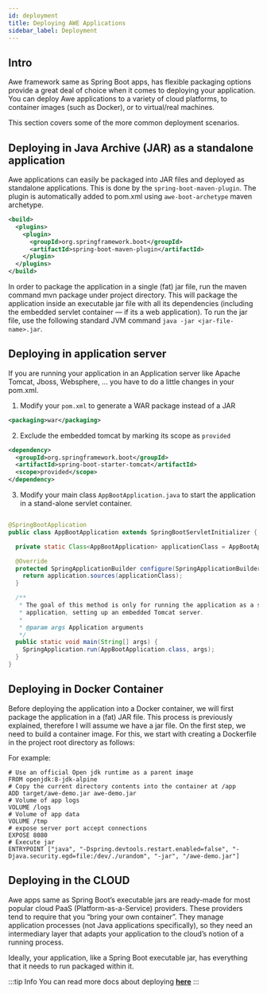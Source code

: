 ```yaml
---
id: deployment
title: Deploying AWE Applications
sidebar_label: Deployment
---
```


## Intro
Awe framework same as Spring Boot apps, has flexible packaging options provide a great deal of choice when it comes to deploying your application. You can deploy Awe applications to a variety of cloud platforms, to container images (such as Docker), or to virtual/real machines.

This section covers some of the more common deployment scenarios.

## Deploying in Java Archive (JAR) as a standalone application

Awe applications can easily be packaged into JAR files and deployed as standalone applications. This is done by the `spring-boot-maven-plugin`. The plugin is automatically added to pom.xml using `awe-boot-archetype` maven archetype.

```xml
<build>
  <plugins>
    <plugin>
      <groupId>org.springframework.boot</groupId>
      <artifactId>spring-boot-maven-plugin</artifactId>
    </plugin>
  </plugins>
</build>
```

In order to package the application in a single (fat) jar file, run the maven command mvn package under project directory. This will package the application inside an executable jar file with all its dependencies (including the embedded servlet container — if its a web application). To run the jar file, use the following standard JVM command `java -jar <jar-file-name>.jar`.

## Deploying in application server
If you are running your application in an Application server like Apache Tomcat, Jboss, Websphere, ... you have to do a little changes in your pom.xml.

1. Modify your `pom.xml` to generate a WAR package instead of a JAR
```xml
<packaging>war</packaging>
```

2. Exclude the embedded tomcat by marking its scope as `provided`
```xml
<dependency> 
  <groupId>org.springframework.boot</groupId>
  <artifactId>spring-boot-starter-tomcat</artifactId>
  <scope>provided</scope>
</dependency>
```

3. Modify your main class `AppBootApplication.java` to start the application in a stand-alone servlet container.
```java

@SpringBootApplication
public class AppBootApplication extends SpringBootServletInitializer {

  private static Class<AppBootApplication> applicationClass = AppBootApplication.class;

  @Override
  protected SpringApplicationBuilder configure(SpringApplicationBuilder application) {
    return application.sources(applicationClass);
  }

  /**
   * The goal of this method is only for running the application as a standalone
   * application, setting up an embedded Tomcat server.
   *
   * @param args Application arguments
   */
  public static void main(String[] args) {
    SpringApplication.run(AppBootApplication.class, args);
  }
}
```

## Deploying in Docker Container

Before deploying the application into a Docker container, we will first package the application in a (fat) JAR file. This process is previously explained, therefore I will assume we have a jar file.
On the first step, we need to build a container image. For this, we start with creating a Dockerfile in the project root directory as follows:

For example:

```shell script
# Use an official Open jdk runtime as a parent image
FROM openjdk:8-jdk-alpine
# Copy the current directory contents into the container at /app
ADD target/awe-demo.jar awe-demo.jar
# Volume of app logs
VOLUME /logs
# Volume of app data
VOLUME /tmp
# expose server port accept connections
EXPOSE 8080
# Execute jar
ENTRYPOINT ["java", "-Dspring.devtools.restart.enabled=false", "-Djava.security.egd=file:/dev/./urandom", "-jar", "/awe-demo.jar"]
```

## Deploying in the CLOUD
Awe apps same as Spring Boot’s executable jars are ready-made for most popular cloud PaaS (Platform-as-a-Service) providers. These providers tend to require that you “bring your own container”. They manage application processes (not Java applications specifically), so they need an intermediary layer that adapts your application to the cloud’s notion of a running process.

Ideally, your application, like a Spring Boot executable jar, has everything that it needs to run packaged within it.

:::tip Info
You can read more docs about deploying **[here](https://docs.spring.io/spring-boot/docs/current/reference/html/deployment.html#cloud-deploymenta)**
:::


